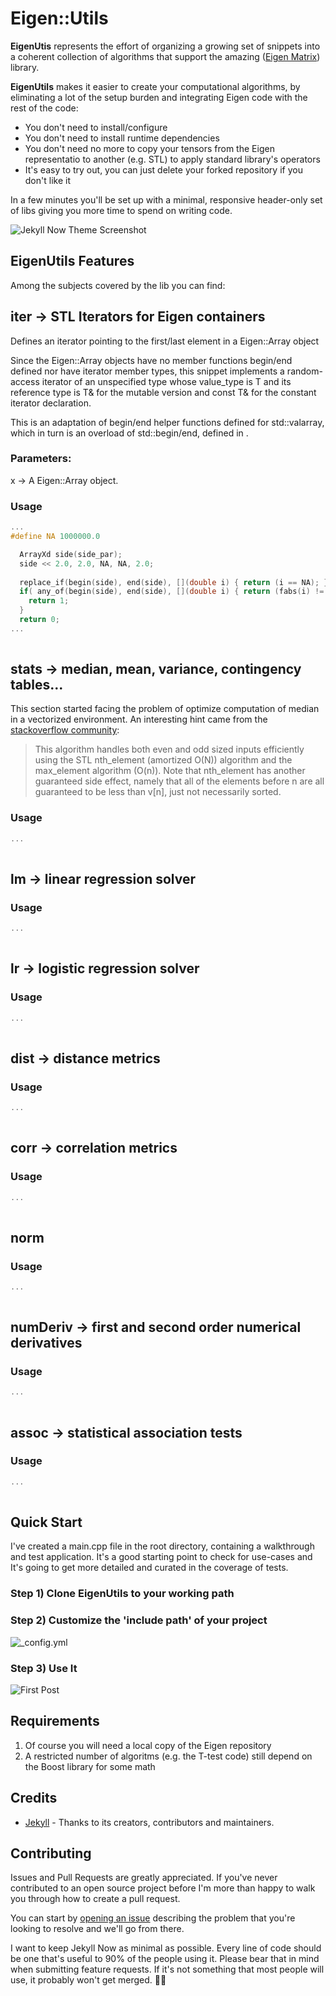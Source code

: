 # Eigen::Utils

**EigenUtis** represents the effort of organizing a growing set of snippets into a coherent collection of algorithms that support the amazing ([Eigen Matrix](http://eigen.tuxfamily.org/index.php)) library.

**EigenUtils** makes it easier to create your computational algorithms, by eliminating a lot of the setup burden and integrating Eigen code with the rest of the code:

- You don't need to install/configure
- You don't need to install runtime dependencies
- You don't need no more to copy your tensors from the Eigen representatio to another (e.g. STL) to apply standard library's operators
- It's easy to try out, you can just delete your forked repository if you don't like it

In a few minutes you'll be set up with a minimal, responsive header-only set of libs giving you more time to spend on writing code.

![Jekyll Now Theme Screenshot](/images/jekyll-now-theme-screenshot.jpg "Jekyll Now Theme Screenshot")


## EigenUtils Features

Among the subjects covered by the lib you can find:

## iter -> STL Iterators for Eigen containers 
Defines an iterator pointing to the first/last element in a Eigen::Array object

Since the Eigen::Array objects have no member functions begin/end defined nor have iterator member types, this snippet  implements a random-access iterator of an unspecified type whose value_type is T and its reference type is T& for the mutable version and const T& for the constant iterator declaration.

This is an adaptation of begin/end helper functions defined for std::valarray, which in turn is an overload of std::begin/end, defined in <iterator>.

### Parameters:
x -> A Eigen::Array object.

### Usage
```c++
...
#define NA 1000000.0

  ArrayXd side(side_par);
  side << 2.0, 2.0, NA, NA, 2.0;
  
  replace_if(begin(side), end(side), [](double i) { return (i == NA); }, 1.0);
  if( any_of(begin(side), end(side), [](double i) { return (fabs(i) != 1.0); }) ) {
    return 1;
  }
  return 0;
...
 
```

## stats -> median, mean, variance, contingency tables...
This section started facing the problem of optimize computation of median in a vectorized environment. An interesting hint came from the [stackoverflow community](https://stackoverflow.com/questions/1719070/what-is-the-right-approach-when-using-stl-container-for-median-calculation/1719155#1719155):  
         
>This algorithm handles both even and odd sized inputs efficiently using the STL nth_element (amortized O(N)) algorithm
and the max_element algorithm (O(n)). Note that nth_element has another guaranteed side effect, namely that all of the elements
before n are all guaranteed to be less than v[n], just not necessarily sorted.

### Usage
```c++
...
 
```

## lm -> linear regression solver
### Usage
```c++
...
 
```

## lr -> logistic regression solver
### Usage
```c++
...
 
```

## dist -> distance metrics
### Usage
```c++
...
 
```

## corr -> correlation metrics
### Usage
```c++
...
 
```

## norm
### Usage
```c++
...
 
```

## numDeriv -> first and second order numerical derivatives
### Usage
```c++
...
 
```

## assoc -> statistical association tests
### Usage
```c++
...
 
```


## Quick Start
I've created a main.cpp file in the root directory, containing a walkthrough and test application. It's a good starting point to check for use-cases and It's going to get more detailed and curated in the coverage of tests.

### Step 1) Clone EigenUtils to your working path

### Step 2) Customize the 'include path' of your project

![_config.yml](/images/config.png "_config.yml")

### Step 3) Use It

![First Post](/images/first-post.png "First Post")

## Requirements

1. Of course you will need a local copy of the Eigen repository
2. A restricted number of algoritms (e.g. the T-test code) still depend on the Boost library for some math


## Credits

- [Jekyll](https://github.com/jekyll/jekyll) - Thanks to its creators, contributors and maintainers.

## Contributing

Issues and Pull Requests are greatly appreciated. If you've never contributed to an open source project before I'm more than happy to walk you through how to create a pull request.

You can start by [opening an issue](https://github.com/barryclark/jekyll-now/issues/new) describing the problem that you're looking to resolve and we'll go from there.

I want to keep Jekyll Now as minimal as possible. Every line of code should be one that's useful to 90% of the people using it. Please bear that in mind when submitting feature requests. If it's not something that most people will use, it probably won't get merged. :guardsman:

